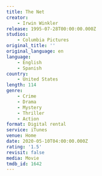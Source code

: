 ```yaml
---
title: The Net
creator:
    - Irwin Winkler
release: 1995-07-28T00:00:00.000Z
studios:
    - Columbia Pictures
original_title: ''
original_language: en
language:
    - English
    - Spanish
country:
    - United States
length: 114
genre:
    - Crime
    - Drama
    - Mystery
    - Thriller
    - Action
format: Digital rental
service: iTunes
venue: Home
date: 2020-05-10T04:00:00.000Z
rating: '1.5'
revisit: false
media: Movie
tmdb_id: 1642
---
```



